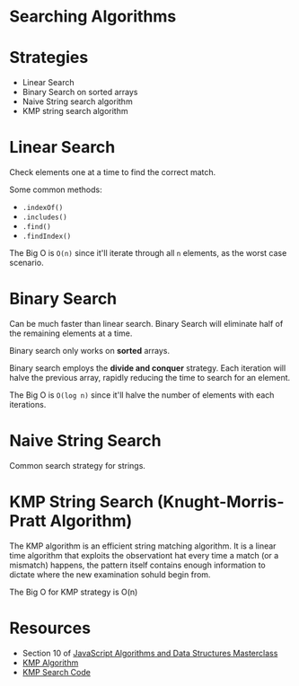 # Searching Algorithms

# Strategies

- Linear Search
- Binary Search on sorted arrays
- Naive String search algorithm
- KMP string search algorithm

# Linear Search

Check elements one at a time to find the correct match.

Some common methods:

- `.indexOf()`
- `.includes()`
- `.find()`
- `.findIndex()`

The Big O is `O(n)` since it'll iterate through all `n` elements, as the worst case scenario.

# Binary Search

Can be much faster than linear search. Binary Search will eliminate half of the remaining elements at a time.

Binary search only works on **sorted** arrays.

Binary search employs the **divide and conquer** strategy. Each iteration will halve the previous array, rapidly reducing the time to search for an element.

The Big O is `O(log n)` since it'll halve the number of elements with each iterations.

# Naive String Search

Common search strategy for strings.

# KMP String Search (Knught-Morris-Pratt Algorithm)

The KMP algorithm is an efficient string matching algorithm. It is a linear time algorithm that exploits the observationt hat every time a match (or a mismatch) happens, the pattern itself contains enough information to dictate where the new examination sohuld begin from.

The Big O for KMP strategy is O(n)

# Resources

- Section 10 of [JavaScript Algorithms and Data Structures Masterclass](https://www.udemy.com/share/101X5s3@RxdHq2h5AhdU64l0cR2nGm_Q_goZCjafLfclQvaVCUtE4vUXhBIKNiwhsUklk_Vw/)
- [KMP Algorithm](https://en.wikipedia.org/wiki/Knuth%E2%80%93Morris%E2%80%93Pratt_algorithm)
- [KMP Search Code](https://github.com/NKaty/Algorithms-and-Data-Structures/blob/master/src/searching-algorithms/knuth-morris-pratt-search.js)

